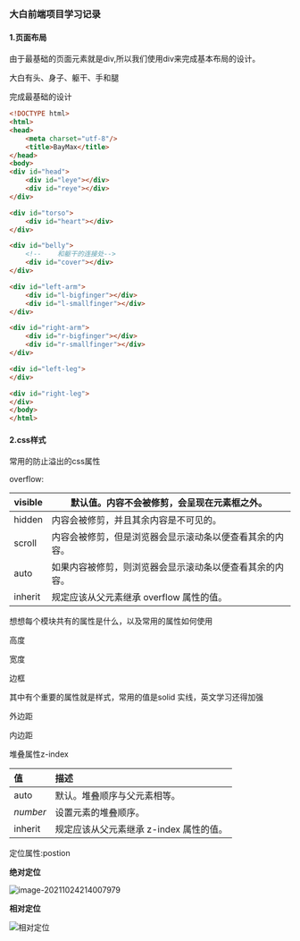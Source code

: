 ### 大白前端项目学习记录

#### 1.页面布局

由于最基础的页面元素就是div,所以我们使用div来完成基本布局的设计。

大白有头、身子、躯干、手和腿

完成最基础的设计

```html
<!DOCTYPE html>
<html>
<head>
    <meta charset="utf-8"/>
    <title>BayMax</title>
</head>
<body>
<div id="head">
    <div id="leye"></div>
    <div id="reye"></div>
</div>

<div id="torso">
    <div id="heart"></div>
</div>

<div id="belly">
    <!--    和躯干的连接处-->
    <div id="cover"></div>
</div>

<div id="left-arm">
    <div id="l-bigfinger"></div>
    <div id="l-smallfinger"></div>
</div>

<div id="right-arm">
    <div id="r-bigfinger"></div>
    <div id="r-smallfinger"></div>
</div>

<div id="left-leg">
</div>

<div id="right-leg">
</div>
</body>
</html>
```

#### 2.css样式

常用的防止溢出的css属性

overflow:

| visible | 默认值。内容不会被修剪，会呈现在元素框之外。             |
| ------- | -------------------------------------------------------- |
| hidden  | 内容会被修剪，并且其余内容是不可见的。                   |
| scroll  | 内容会被修剪，但是浏览器会显示滚动条以便查看其余的内容。 |
| auto    | 如果内容被修剪，则浏览器会显示滚动条以便查看其余的内容。 |
| inherit | 规定应该从父元素继承 overflow 属性的值。                 |

想想每个模块共有的属性是什么，以及常用的属性如何使用

高度

宽度

边框

其中有个重要的属性就是样式，常用的值是solid 实线，英文学习还得加强

外边距

内边距

堆叠属性z-index

| 值       | 描述                                    |
| :------- | :-------------------------------------- |
| auto     | 默认。堆叠顺序与父元素相等。            |
| *number* | 设置元素的堆叠顺序。                    |
| inherit  | 规定应该从父元素继承 z-index 属性的值。 |

定位属性:postion

**绝对定位**

![image-20211024214007979](/home/leiliu/.config/Typora/typora-user-images/image-20211024214007979.png)

**相对定位**

![相对定位](https://gitee.com/aryangzhu/picture/blob/master/%E9%80%89%E5%8C%BA_262.png)

